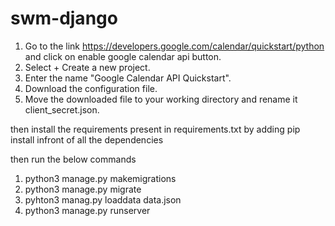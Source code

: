 # swm-django

1. Go to the link https://developers.google.com/calendar/quickstart/python and click on enable google calendar api button.
2. Select + Create a new project.
3. Enter the name "Google Calendar API Quickstart".
4. Download the configuration file.
5. Move the downloaded file to your working directory and rename it client_secret.json.

then install the requirements present in requirements.txt by adding pip install infront of all the dependencies

then run the below commands

1. python3 manage.py makemigrations
2. python3 manage.py migrate
3. pyhton3 manag.py loaddata data.json
4. python3 manage.py runserver
